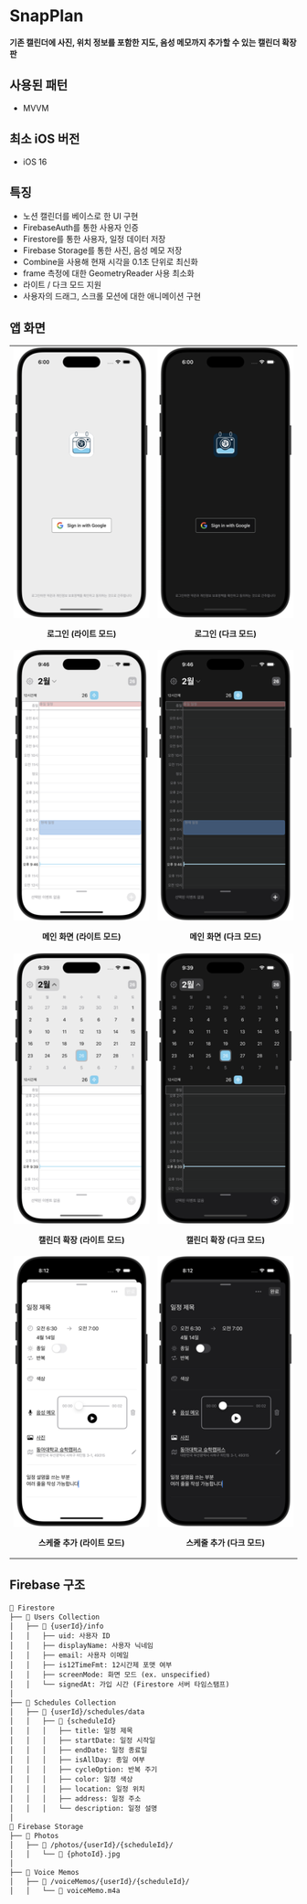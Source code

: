 # SnapPlan

**기존 캘린더에 사진, 위치 정보를 포함한 지도, 음성 메모까지 추가할 수 있는 캘린더 확장판**

## 사용된 패턴
- MVVM

## 최소 iOS 버전
- iOS 16

## 특징
- 노션 캘린더를 베이스로 한 UI 구현
- FirebaseAuth를 통한 사용자 인증
- Firestore를 통한 사용자, 일정 데이터 저장
- Firebase Storage를 통한 사진, 음성 메모 저장
- Combine을 사용해 현재 시각을 0.1초 단위로 최신화
- frame 측정에 대한 GeometryReader 사용 최소화
- 라이트 / 다크 모드 지원
- 사용자의 드래그, 스크롤 모션에 대한 애니메이션 구현

## 앱 화면
<table>
  <tr>
    <td align="center" width="250px">
      <img src="./Preview/login_light.png" width="250px">
      <p><strong>로그인 (라이트 모드)</strong></p>
    </td>
    <td align="center" width="250px">
      <img src="./Preview/login_dark.png" width="250px">
      <p><strong>로그인 (다크 모드)</strong></p>
    </td>
  </tr>
  <tr>
    <td align="center" width="250px">
      <img src="./Preview/main_light.png" width="250px">
      <p><strong>메인 화면 (라이트 모드)</strong></p>
    </td>
    <td align="center" width="250px">
      <img src="./Preview/main_dark.png" width="250px">
      <p><strong>메인 화면 (다크 모드)</strong></p>
    </td>
  </tr>
  <tr>
    <td align="center" width="250px">
      <img src="./Preview/main_light_expand.png" width="250px">
      <p><strong>캘린더 확장 (라이트 모드)</strong></p>
    </td>
    <td align="center" width="250px">
      <img src="./Preview/main_dark_expand.png" width="250px">
      <p><strong>캘린더 확장 (다크 모드)</strong></p>
    </td>
  </tr>
  <tr>
  <td align="center" width="250px">
    <img src="./Preview/schedule_set_light.png" width="250px">
    <p><strong>스케줄 추가 (라이트 모드)</strong></p> 
  </td>
  <td align="center" width="250px">
    <img src="./Preview/schedule_set_dark.png" width="250px">
    <p><strong>스케줄 추가 (다크 모드)</strong></p> 
  </td>
  </tr>
</table>


## Firebase 구조
```
📁 Firestore  
├── 📂 Users Collection  
│   ├── 📄 {userId}/info  
│   │   ├── uid: 사용자 ID  
│   │   ├── displayName: 사용자 닉네임  
│   │   ├── email: 사용자 이메일  
│   │   ├── is12TimeFmt: 12시간제 포맷 여부  
│   │   ├── screenMode: 화면 모드 (ex. unspecified)  
│   │   └── signedAt: 가입 시간 (Firestore 서버 타임스탬프)  
│  
├── 📂 Schedules Collection  
│   ├── 📂 {userId}/schedules/data  
│   │   ├── 📄 {scheduleId}  
│   │   │   ├── title: 일정 제목  
│   │   │   ├── startDate: 일정 시작일  
│   │   │   ├── endDate: 일정 종료일  
│   │   │   ├── isAllDay: 종일 여부  
│   │   │   ├── cycleOption: 반복 주기  
│   │   │   ├── color: 일정 색상  
│   │   │   ├── location: 일정 위치  
│   │   │   ├── address: 일정 주소  
│   │   │   └── description: 일정 설명  
│  
📂 Firebase Storage  
├── 📂 Photos  
│   ├── 📂 /photos/{userId}/{scheduleId}/  
│   │   └── 📄 {photoId}.jpg  
│  
├── 📂 Voice Memos  
│   ├── 📂 /voiceMemos/{userId}/{scheduleId}/  
│   │   └── 📄 voiceMemo.m4a
```
